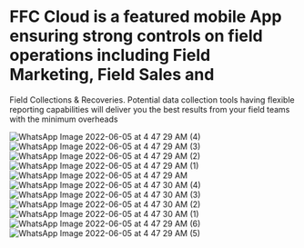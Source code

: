 # FFC Cloud is a featured mobile App ensuring strong controls on field operations including Field Marketing, Field Sales and
Field Collections & Recoveries. Potential data collection tools having flexible reporting capabilities will deliver you the best
results from your field teams with the minimum overheads

![WhatsApp Image 2022-06-05 at 4 47 29 AM (4)](https://user-images.githubusercontent.com/91127248/191056825-c6d491d4-59a3-4663-af3b-491f5ed70eb1.jpeg)
![WhatsApp Image 2022-06-05 at 4 47 29 AM (3)](https://user-images.githubusercontent.com/91127248/191056834-9f16bc4d-3197-493d-9022-6223f98f3f09.jpeg)
![WhatsApp Image 2022-06-05 at 4 47 29 AM (2)](https://user-images.githubusercontent.com/91127248/191056837-ec1c88ef-b800-427a-852d-c29432c2bea3.jpeg)
![WhatsApp Image 2022-06-05 at 4 47 29 AM (1)](https://user-images.githubusercontent.com/91127248/191056840-a550fd5d-767f-454b-8303-0e4432726c2c.jpeg)
![WhatsApp Image 2022-06-05 at 4 47 29 AM](https://user-images.githubusercontent.com/91127248/191056843-e2835d7a-d2a8-4fb5-bb3e-4fd06ac3e2dd.jpeg)
![WhatsApp Image 2022-06-05 at 4 47 30 AM (4)](https://user-images.githubusercontent.com/91127248/191056846-4e270354-c9c5-4b37-863b-b1818e3159a0.jpeg)
![WhatsApp Image 2022-06-05 at 4 47 30 AM (3)](https://user-images.githubusercontent.com/91127248/191056847-28adc828-ef3e-4196-b39c-8ed3304ca966.jpeg)
![WhatsApp Image 2022-06-05 at 4 47 30 AM (2)](https://user-images.githubusercontent.com/91127248/191056851-a23b597e-ae32-48e0-b633-a3716fcd41d8.jpeg)
![WhatsApp Image 2022-06-05 at 4 47 30 AM (1)](https://user-images.githubusercontent.com/91127248/191056855-cbaa56c6-909a-4269-a32a-9c13794d7360.jpeg)
![WhatsApp Image 2022-06-05 at 4 47 29 AM (6)](https://user-images.githubusercontent.com/91127248/191056859-3a364d52-72c5-415d-b69a-f469a4bc880c.jpeg)
![WhatsApp Image 2022-06-05 at 4 47 29 AM (5)](https://user-images.githubusercontent.com/91127248/191056867-0e2737f4-b7d5-4fdc-bd79-8a2ebe7421b3.jpeg)
